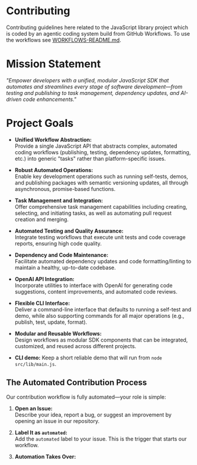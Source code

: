# Contributing

Contributing guidelines here related to the JavaScript library project which is coded by an agentic coding system
build from GitHub Workflows. To use the workflows see  [WORKFLOWS-README.md](WORKFLOWS-README.md).

# Mission Statement

_"Empower developers with a unified, modular JavaScript SDK that automates and streamlines every stage of software development—from testing and publishing to task management, dependency updates, and AI-driven code enhancements."_

# Project Goals

- **Unified Workflow Abstraction:**  
  Provide a single JavaScript API that abstracts complex, automated coding workflows (publishing, testing, dependency updates, formatting, etc.) into generic "tasks" rather than platform-specific issues.

- **Robust Automated Operations:**  
  Enable key development operations such as running self-tests, demos, and publishing packages with semantic versioning updates, all through asynchronous, promise-based functions.

- **Task Management and Integration:**  
  Offer comprehensive task management capabilities including creating, selecting, and initiating tasks, as well as automating pull request creation and merging.

- **Automated Testing and Quality Assurance:**  
  Integrate testing workflows that execute unit tests and code coverage reports, ensuring high code quality.

- **Dependency and Code Maintenance:**  
  Facilitate automated dependency updates and code formatting/linting to maintain a healthy, up-to-date codebase.

- **OpenAI API Integration:**  
  Incorporate utilities to interface with OpenAI for generating code suggestions, content improvements, and automated code reviews.

- **Flexible CLI Interface:**  
  Deliver a command-line interface that defaults to running a self-test and demo, while also supporting commands for all major operations (e.g., publish, test, update, format).

- **Modular and Reusable Workflows:**  
  Design workflows as modular SDK components that can be integrated, customized, and reused across different projects.

- **CLI demo:** 
  Keep a short reliable demo that will run from `node src/lib/main.js`.

## The Automated Contribution Process

Our contribution workflow is fully automated—your role is simple:

1. **Open an Issue:**  
   Describe your idea, report a bug, or suggest an improvement by opening an issue in our repository.

2. **Label It as `automated`:**  
   Add the `automated` label to your issue. This is the trigger that starts our workflow.

3. **Automation Takes Over:**  
